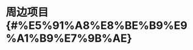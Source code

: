 # 周边项目 {#%E5%91%A8%E8%BE%B9%E9%A1%B9%E7%9B%AE}

[  
](http://doc.yonyoucloud.com/doc/logstash-best-practice-cn/dive_into/why_jvm_and_howto_run_with_mri.html)

